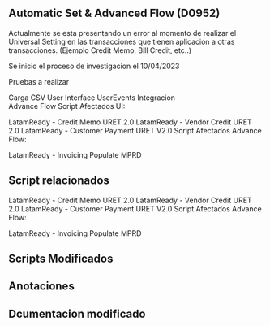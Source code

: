 ## Automatic Set & Advanced Flow (D0952)
Actualmente se esta presentando un error al momento de realizar el Universal Setting en las transacciones que tienen aplicacion a otras transacciones. (Ejemplo Credit Memo, Bill Credit, etc..)

Se inicio el proceso de investigacion el 10/04/2023

Pruebas a realizar

Carga CSV
User Interface
UserEvents
Integracion     
Advance Flow
Script Afectados UI:

LatamReady - Credit Memo URET 2.0
LatamReady - Vendor Credit URET 2.0
LatamReady - Customer Payment URET V2.0
Script Afectados Advance Flow:

LatamReady - Invoicing Populate MPRD

## Script relacionados


LatamReady - Credit Memo URET 2.0
LatamReady - Vendor Credit URET 2.0
LatamReady - Customer Payment URET V2.0
Script Afectados Advance Flow:

LatamReady - Invoicing Populate MPRD

## Scripts Modificados


## Anotaciones 


## Dcumentacion modificado



